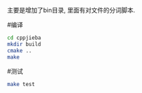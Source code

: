 主要是增加了bin目录, 里面有对文件的分词脚本.

#编译
```bash
cd cppjieba
mkdir build
cmake ..
make
```

#测试
```sh
make test
```
